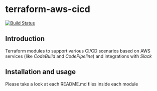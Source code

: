 # terraform-aws-cicd

[![Build Status](https://travis-ci.org/emmekappa/terraform-aws-cicd.svg?branch=master)](https://travis-ci.org/emmekappa/terraform-aws-cicd)

## Introduction

Terraform modules to support various CI/CD scenarios based on AWS services (like _CodeBuild_ and _CodePipeline_) and integrations with _Slack_   

## Installation and usage

Please take a look at each README.md files inside each module
